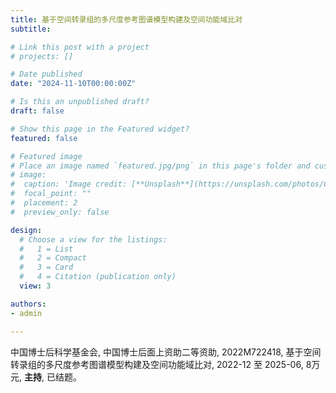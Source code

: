 ```yaml
---
title: 基于空间转录组的多尺度参考图谱模型构建及空间功能域比对
subtitle: 

# Link this post with a project
# projects: []

# Date published
date: "2024-11-10T00:00:00Z"

# Is this an unpublished draft?
draft: false

# Show this page in the Featured widget?
featured: false

# Featured image
# Place an image named `featured.jpg/png` in this page's folder and customize its options here.
# image:
#  caption: 'Image credit: [**Unsplash**](https://unsplash.com/photos/CpkOjOcXdUY)'
#  focal_point: ""
#  placement: 2
#  preview_only: false

design:
  # Choose a view for the listings:
  #   1 = List
  #   2 = Compact
  #   3 = Card
  #   4 = Citation (publication only)
  view: 3

authors:
- admin

---
```


中国博士后科学基金会, 中国博士后面上资助二等资助, 2022M722418, 基于空间转录组的多尺度参考图谱模型构建及空间功能域比对, 2022-12 至 2025-06, 8万元, **主持**, 已结题。